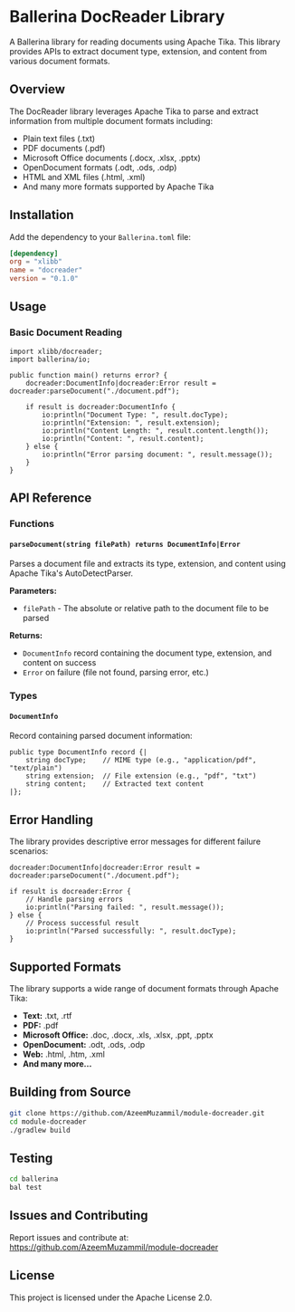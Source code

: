 # Ballerina DocReader Library

A Ballerina library for reading documents using Apache Tika. This library provides APIs to extract document type, extension, and content from various document formats.

## Overview

The DocReader library leverages Apache Tika to parse and extract information from multiple document formats including:

- Plain text files (.txt)
- PDF documents (.pdf)  
- Microsoft Office documents (.docx, .xlsx, .pptx)
- OpenDocument formats (.odt, .ods, .odp)
- HTML and XML files (.html, .xml)
- And many more formats supported by Apache Tika

## Installation

Add the dependency to your `Ballerina.toml` file:

```toml
[dependency]
org = "xlibb"
name = "docreader"
version = "0.1.0"
```

## Usage

### Basic Document Reading

```ballerina
import xlibb/docreader;
import ballerina/io;

public function main() returns error? {
    docreader:DocumentInfo|docreader:Error result = docreader:parseDocument("./document.pdf");
    
    if result is docreader:DocumentInfo {
        io:println("Document Type: ", result.docType);
        io:println("Extension: ", result.extension);
        io:println("Content Length: ", result.content.length());
        io:println("Content: ", result.content);
    } else {
        io:println("Error parsing document: ", result.message());
    }
}
```

## API Reference

### Functions

#### `parseDocument(string filePath) returns DocumentInfo|Error`

Parses a document file and extracts its type, extension, and content using Apache Tika's AutoDetectParser.

**Parameters:**
- `filePath` - The absolute or relative path to the document file to be parsed

**Returns:**
- `DocumentInfo` record containing the document type, extension, and content on success
- `Error` on failure (file not found, parsing error, etc.)

### Types

#### `DocumentInfo`

Record containing parsed document information:

```ballerina
public type DocumentInfo record {|
    string docType;    // MIME type (e.g., "application/pdf", "text/plain")
    string extension;  // File extension (e.g., "pdf", "txt")  
    string content;    // Extracted text content
|};
```

## Error Handling

The library provides descriptive error messages for different failure scenarios:

```ballerina
docreader:DocumentInfo|docreader:Error result = docreader:parseDocument("./document.pdf");

if result is docreader:Error {
    // Handle parsing errors
    io:println("Parsing failed: ", result.message());
} else {
    // Process successful result
    io:println("Parsed successfully: ", result.docType);
}
```

## Supported Formats

The library supports a wide range of document formats through Apache Tika:

- **Text:** .txt, .rtf
- **PDF:** .pdf
- **Microsoft Office:** .doc, .docx, .xls, .xlsx, .ppt, .pptx
- **OpenDocument:** .odt, .ods, .odp
- **Web:** .html, .htm, .xml
- **And many more...**

## Building from Source

```bash
git clone https://github.com/AzeemMuzammil/module-docreader.git
cd module-docreader
./gradlew build
```

## Testing

```bash
cd ballerina
bal test
```

## Issues and Contributing

Report issues and contribute at: https://github.com/AzeemMuzammil/module-docreader

## License

This project is licensed under the Apache License 2.0.
